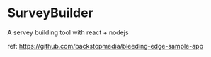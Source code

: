 # SurveyBuilder
A servey building tool with react + nodejs


ref: https://github.com/backstopmedia/bleeding-edge-sample-app